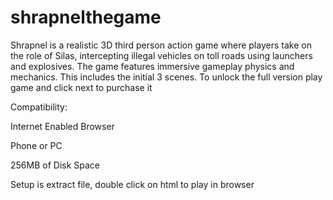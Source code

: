 # shrapnelthegame
Shrapnel is a realistic 3D third person action game where players take on the role of Silas, intercepting illegal vehicles on toll roads using launchers and explosives. The game features immersive gameplay physics and mechanics.
This includes the initial 3 scenes. To unlock the full version play game and click next to purchase it

Compatibility:

Internet Enabled Browser

Phone or PC

256MB of Disk Space

Setup is extract file, double click on html to play in browser
